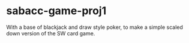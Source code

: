 # sabacc-game-proj1
With a base of blackjack and draw style poker, to make a simple scaled down version of the SW card game.
